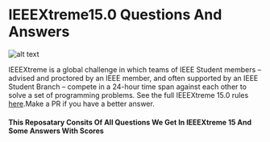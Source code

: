 # IEEEXtreme15.0 Questions And Answers
![alt text](https://i2.wp.com/bytefreaks.net/wp-content/uploads/2021/08/IEEEXtreme-15.0-Logo.png)

IEEEXtreme is a global challenge in which teams of IEEE Student members – advised and proctored by an IEEE member, and often supported by an IEEE Student Branch – compete in a 24-hour time span against each other to solve a set of programming problems.
See the full IEEEXtreme 15.0 rules [here](https://ieeextreme.org/rules/).Make a PR if you have a better answer.


#### This Reposatary Consits Of All Questions We Get In IEEEXtreme 15 And Some Answers With Scores

